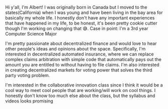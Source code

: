 Hi y'all, I'm Albert! I was originally born in Canada but I moved to the states(California) when I was young and have been living in the bay area for basically my whole life. I honestly don't have any important experiences that have happened in my life, to be honest, it's been pretty cookie cutter though I'm working on changing that 😅. Case in point: I'm a 3rd year Computer Science Major

I'm pretty passionate about decentralized finance and would love to hear other people's ideas and opinions about the space. Specifically, I'm interested in decentralized automated insurance, where we can replace complex claims arbitration with simple code that automatically pays out the amount you are entitled to without having to file claims. I'm also interested in creating decentralized markets for voting power that solves the third party voting problem.

I'm interested in the collaborative innovation class since I think it would be a cool way to meet cool people that are working/will work on cool things. I honestly don't know too much else about the class, but the syllabus and videos looks promising